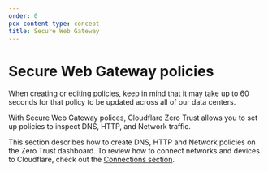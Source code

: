```yaml
---
order: 0
pcx-content-type: concept
title: Secure Web Gateway
---
```


# Secure Web Gateway policies

<Aside>
When creating or editing policies, keep in mind that it may take up to 60 seconds for that policy to be updated across all of our data centers.
</Aside>

With Secure Web Gateway polices, Cloudflare Zero Trust allows you to set up policies to inspect DNS, HTTP, and Network traffic.

This section describes how to create DNS, HTTP and Network policies on the Zero Trust dashboard. To review how to connect networks and devices to Cloudflare, check out the [Connections section](/connections).

<DirectoryListing path="/policies/filtering"/>
